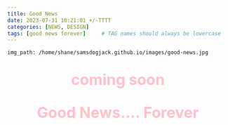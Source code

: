 ```yaml
---
title: Good News
date: 2023-07-31 10:21:01 +/-TTTT
categories: [NEWS, DESIGN]
tags: [good news forever]     # TAG names should always be lowercase
---
```

```
img_path: /home/shane/samsdogjack.github.io/images/good-news.jpg
```
<span style="background-color: black;text-align:center;color:pink;font-weight:700;font-size:34px">

coming soon
 
Good News.... Forever